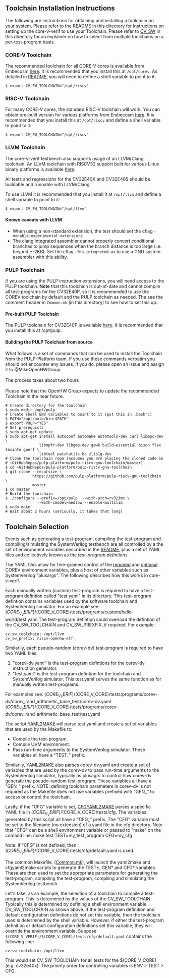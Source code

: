 ## Toolchain Installation Instructions

The following are instructions for obtaining and installing a toolchain on your system.
Please refer to the [README](./README.md) in this directory for instructions on setting up the core-v-verif to use your Toolchain.
Please refer to [CV_SW](./CV_SW.md) in this directory for an explainer on how to select from multiple toolchains on a per-test-program basis.

### CORE-V Toolchain
The recommended toolchain for all CORE-V cores is available from Embecosm
[here](https://www.embecosm.com/resources/tool-chain-downloads/#corev).
It is recommended that you install this at `/opt/corev`.
As detailed in [README](./README.md#required-corev-environment-variables), you will need to define a shell variable to point to it:
```
$ export CV_SW_TOOLCHAIN="/opt/riscv"
```

### RISC-V Toolchain
For many CORE-V cores, the standard RISC-V toolchain will work. You can obtain pre-built version for various platforms from Embecosm
[here](https://www.embecosm.com/resources/tool-chain-downloads/#riscv).
It is recommended that you install this at `/opt/riscv` and define a shell variable to point to it:
```
$ export CV_SW_TOOLCHAIN="/opt/riscv"
```

### LLVM Toolchain
The core-v-verif testbench also supports usage of an LLVM/Clang toolchain.
An LLVM toolchain with RISCV32 support built for various Linux binary platforms is available [here](https://www.embecosm.com/resources/tool-chain-downloads/#riscv-stable).

All tests and regressions for the CV32E40X and CV32E40S should be buildable and runnable with LLVM/Clang.

To use LLVM it is recommended that you install it at `/opt/llvm` and define a shell variable to point to it:
```
$ export CV_SW_TOOLCHAIN="/opt/llvm"
```

#### Known caveats with LLVM
* When using a non-standard extension, the test should set the cflag `-menable-experimental-extensions`
* The clang integrated assembler cannot properly convert conditional branches to jump sequences when the branch distance is too large
(i.e. beyond +-2KB).  Set the cflag `-fno-integrated-as` to use a GNU system assembler with this ability.

### PULP Toolchain
If you are using the PULP instruction extensions, you will need access to the PULP toolchain.  **Note** that this toolchain is
out-of-date and cannot compile all test-programs for the CV32E40P, so it is recommended to use the COREV toolchain by
default and the PULP toolchain as needed.  The see the comment header in `Common.mk` (in this directory) to
see how to set this up.

#### Pre-built PULP Toolchain
The PULP toolchain for CV32E40P is available [here](https://www.embecosm.com/resources/tool-chain-downloads/#pulp).
It is recommended that you install this at /opt/pulp.

#### Building the PULP Toolchain from source
What follows is a set of commands that can be used to install the Toolchain from the PULP-Platform team.
If you use these commands verbatim you should not encounter any issues.  If you do, please open an issue and assign it to @MikeOpenHWGroup.
<br><br>
The process takes about two hours
<br><br>
Please note that the OpenHW Group expects to update the recommended Toolchain in the near future.
```
# Create directory for the toolchain
$ sudo mkdir /opt/pulp
# Create shell ENV variables to point to it (put this in .bashrc)
$ PATH="/opt/pulp/bin:$PATH"
$ export PULP="YES"
# Get prerequists
$ sudo apt-get update
$ sudo apt-get install autoconf automake autotools-dev curl libmpc-dev \
               libmpfr-dev libgmp-dev gawk build-essential bison flex texinfo gperf \
               libtool patchutils bc zlib1g-dev
# Clone the toolchain repo (assumes you are placing the cloned code in
# ~GitHubRepos/pulp-platform/pulp-riscv-gnu-toolchain/master).
$ cd ~GitHubRepos/pulp-platform/pulp-riscv-gnu-toolchain
$ git clone --recursive \
            https://github.com/pulp-platform/pulp-riscv-gnu-toolchain \
            master
$ cd master
# Build the toolchain
$ ./configure --prefix=/opt/pulp  --with-arch=rv32imc \
              --with-cmodel=medlow --enable-multilib
$ sudo make
# Wait about 2 hours (seriously, it takes that long)
```

## Toolchain Selection

Events such as generating a test-program, compiling the test-program
and compiling/simulating the SystemVerilog testbench are all controlled by
a the set of environment variables described in the [README](./README.md), plus
a set of YAML files and collectively known as the _test-program defintions_.

The YAML files allow for fine-grained control of the
[required](./README.md#required-corev-environment-variables) and
[optional](./README.md#optional-corev-environment-variables) COREV environment variables,
plus a host of other variables such as SystemVerilog "plusargs".
The following describes how this works in core-v-verif.

Each manually written (custom) test-program is required to have a
test-program defintion called "test.yaml" in its directory.
This test-program defintion contains variables used by the software
toolchain and SystemVerilog simulator. For an example see:
$(CORE_V_VERIF)/$(CORE_V_CORE)/tests/programs/custom/hello-world/test.yaml
The test-program defintion could overload the defintion of the CV_SW_TOOLCHAIN and CV_SW_PREXFIX, if required.
For example:
```
cv_sw_toolchain: /opt/llvm
cv_sw_prefix: riscv-openhw-elf-
```

Similarily, each pseudo-random (corev-dv) test-program is required to have two YAML files:
1. "corev-dv.yaml" is the test-program defintions for the corev-dv instruction generator.
2. "test.yaml" is the test-program defintion for the toolchain and SystemVerilog simulator. This test.yaml serves the same function as for manually written test-programs.

For examples see:
$(CORE_V_VERIF)/$(CORE_V_CORE)/tests/programs/corev-dv/corev_rand_arithmetic_base_test/corev-dv.yaml
$(CORE_V_VERIF)/$(CORE_V_CORE)/tests/programs/corev-dv/corev_rand_arithmetic_base_test/test.yaml

The script [YAML2MAKE](../bin/yaml2make) will parse test.yaml and create a set of variables that are used by the Makefile to:
* Compile the test-program.
* Compile UVM environment.
* Pass run-time arguments to the SystemVerilog simulator.
These variables all have a "TEST\_" prefix.

Similarily, [YAML2MAKE](../bin/yaml2make) also parses corev-dv.yaml and create a set of
variables that are used by the corev-dv to pass run-time arguments to the
SystemVerilog simulator, typically as plusagrs to control how corev-dv
generate the pseudo-random test-program. These variables all have a "GEN\_"
prefix. NOTE: defining toolchain parameters in corev-dv is not required
as the Makefile does not use variables prefixed with "GEN\_" to access or control the toolchain.

Lastly, if the "CFG" variable is set, [CFGYAML2MAKE](../bin/cfgyaml2make) parses a specific YAML file in $(CORE_V_VERIF)/$(CORE_V_CORE)/tests/cfg.
The variables generated by this script all have a "CFG\_" prefix.
The "CFG" variable must be set to the filename (no extension) of a yaml file in the cfg directory.
Note that "CFG" can be a shell environment variable or passed to "make" on the comand line:
     make test TEST=my_test_program CFG=my_cfg

Note: if "CFG" is not defined, then $(CORE_V_VERIF)/$(CORE_V_CORE)/tests/cfg/default.yaml is used.

The common Makefile, ([Common.mk](./Common.mk)), will launch the yaml2make and cfgyaml2make scripts to generate the TEST\*, GEN\* and CFG\* variables.
These are then used to set the appropriate parameters for generating the test-program, compiling the test-program, compiling and simulating the SystemVerilog testbench.

Let's take, as an example, the selection of a toolchain to compile a test-program.
This is determined by the values of the CV_SW_TOOLCHAIN.
Typically this is determined by defining a shell environment variable CV_SW_TOOLCHAIN as shown above.
If the test-program definition and default configuration definitions do not set this variable, then the toolchain used is determined by the shell variable.
However, if either the test-program definition or default configuration definitions set this variable, they will override the environment variable.
Suppose `$(CORE_V_VERIF)/$(CORE_V_CORE)/tests/cfg/default.yaml` contains the following line:
```
cv_sw_toolchain: /opt/llvm
```
This would set CV_SW_TOOLCHAIN for all tests for the $(CORE_V_CORE) (e.g. cv32e40x).
The priority order for controlling variables is ENV > TEST > CFG.

